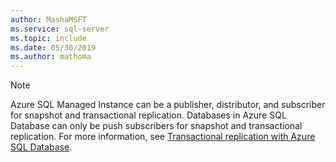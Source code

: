 ```yaml
---
author: MashaMSFT
ms.service: sql-server 
ms.topic: include
ms.date: 05/30/2019
ms.author: mathoma
---
```

  > [!NOTE] 
  > Azure SQL Managed Instance can be a publisher, distributor, and subscriber for snapshot and transactional replication. Databases in Azure SQL Database can only be push subscribers for snapshot and transactional replication. For more information, see [Transactional replication with Azure SQL Database](/azure/sql-database/sql-database-managed-instance-transactional-replication). 